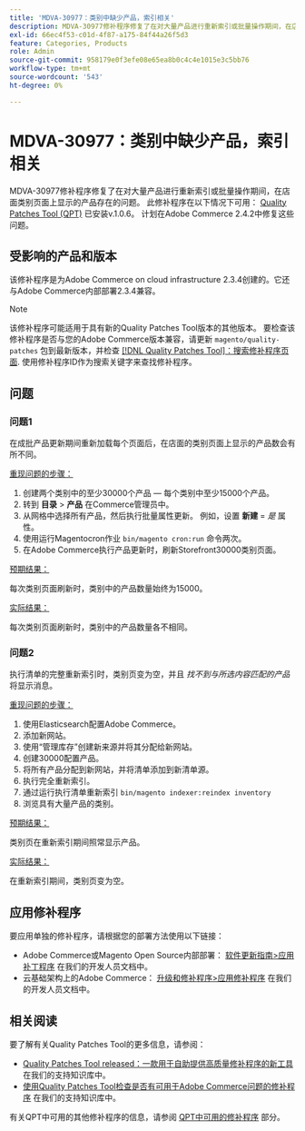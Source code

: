 ```yaml
---
title: 'MDVA-30977：类别中缺少产品，索引相关'
description: MDVA-30977修补程序修复了在对大量产品进行重新索引或批量操作期间，在店面类别页面上显示的产品存在的问题。 安装[Quality Patches Tool (QPT)](/help/announcements/adobe-commerce-announcements/magento-quality-patches-released-new-tool-to-self-serve-quality-patches.md) v.1.0.6后，即可使用此修补程序。 计划在Adobe Commerce 2.4.2中修复这些问题。
exl-id: 66ec4f53-c01d-4f87-a175-84f44a26f5d3
feature: Categories, Products
role: Admin
source-git-commit: 958179e0f3efe08e65ea8b0c4c4e1015e3c5bb76
workflow-type: tm+mt
source-wordcount: '543'
ht-degree: 0%

---
```


# MDVA-30977：类别中缺少产品，索引相关

MDVA-30977修补程序修复了在对大量产品进行重新索引或批量操作期间，在店面类别页面上显示的产品存在的问题。 此修补程序在以下情况下可用： [Quality Patches Tool (QPT)](/help/announcements/adobe-commerce-announcements/magento-quality-patches-released-new-tool-to-self-serve-quality-patches.md) 已安装v.1.0.6。 计划在Adobe Commerce 2.4.2中修复这些问题。

## 受影响的产品和版本

该修补程序是为Adobe Commerce on cloud infrastructure 2.3.4创建的。它还与Adobe Commerce内部部署2.3.4兼容。

>[!NOTE]
>
>该修补程序可能适用于具有新的Quality Patches Tool版本的其他版本。 要检查该修补程序是否与您的Adobe Commerce版本兼容，请更新 `magento/quality-patches` 包到最新版本，并检查 [[!DNL Quality Patches Tool]：搜索修补程序页面](https://devdocs.magento.com/quality-patches/tool.html#patch-grid). 使用修补程序ID作为搜索关键字来查找修补程序。

## 问题

### 问题1

在成批产品更新期间重新加载每个页面后，在店面的类别页面上显示的产品数会有所不同。

<u>重现问题的步骤：</u>

1. 创建两个类别中的至少30000个产品 — 每个类别中至少15000个产品。
1. 转到 **目录** > **产品** 在Commerce管理员中。
1. 从网格中选择所有产品，然后执行批量属性更新。 例如，设置 **新建** = *是* 属性。
1. 使用运行Magentocron作业 `bin/magento cron:run` 命令两次。
1. 在Adobe Commerce执行产品更新时，刷新Storefront30000类别页面。

<u>预期结果：</u>

每次类别页面刷新时，类别中的产品数量始终为15000。

<u>实际结果：</u>

每次类别页面刷新时，类别中的产品数量各不相同。

### 问题2

执行清单的完整重新索引时，类别页变为空，并且 *找不到与所选内容匹配的产品* 将显示消息。

<u>重现问题的步骤：</u>

1. 使用Elasticsearch配置Adobe Commerce。
1. 添加新网站。
1. 使用“管理库存”创建新来源并将其分配给新网站。
1. 创建30000配置产品。
1. 将所有产品分配到新网站，并将清单添加到新清单源。
1. 执行完全重新索引。
1. 通过运行执行清单重新索引 `bin/magento indexer:reindex inventory`
1. 浏览具有大量产品的类别。

<u>预期结果：</u>

类别页在重新索引期间照常显示产品。

<u>实际结果：</u>

在重新索引期间，类别页变为空。

## 应用修补程序

要应用单独的修补程序，请根据您的部署方法使用以下链接：

* Adobe Commerce或Magento Open Source内部部署： [软件更新指南>应用补丁程序](https://devdocs.magento.com/guides/v2.4/comp-mgr/patching/mqp.html) 在我们的开发人员文档中。
* 云基础架构上的Adobe Commerce： [升级和修补程序>应用修补程序](https://devdocs.magento.com/cloud/project/project-patch.html) 在我们的开发人员文档中。

## 相关阅读

要了解有关Quality Patches Tool的更多信息，请参阅：

* [Quality Patches Tool released：一款用于自助提供高质量修补程序的新工具](/help/announcements/adobe-commerce-announcements/magento-quality-patches-released-new-tool-to-self-serve-quality-patches.md) 在我们的支持知识库中。
* [使用Quality Patches Tool检查是否有可用于Adobe Commerce问题的修补程序](/help/support-tools/patches-available-in-qpt-tool/check-patch-for-magento-issue-with-magento-quality-patches.md) 在我们的支持知识库中。

有关QPT中可用的其他修补程序的信息，请参阅 [QPT中可用的修补程序](https://support.magento.com/hc/en-us/sections/360010506631-Patches-available-in-MQP-tool-) 部分。
